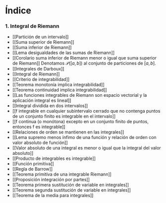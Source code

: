 # Índice

### 1. Integral de Riemann
- [[Partición de un intervalo]]
- [[Suma superior de Riemann]]
- [[Suma inferior de Riemann]]
- [[Lema desigualdades de las sumas de Riemann]]
- [[Corolario suma inferior de Riemann menor o igual que suma superior de Riemann]]
Denotamos $\mathcal P([a,b])$ al conjunto de particiones de $[a,b]$. 
- [[Integrales de Darboux]]
- [[Integral de Riemann]]
- [[Criterio de integrabilidad]]
- [[Teorema monotonía implica integrabilidad]]
- [[Teorema continuidad implica integrabilidad]]
- [[Las funciones integrables de Riemann son espacio vectorial y la aplicación integral es lineal]]
- [[Integral dividida en dos intervalos]]
- [[f integrable en cualquier subintervalo cerrado que no contenga puntos de un conjunto finito es integrable en el intervalo]]
- [[f continua (o monótona) excepto en un conjunto finito de puntos, entonces f es integrable]]
- [[Relaciones de orden se mantienen en las integrales]]
- [[Lema supremo menos ínfimo de una función y relación de orden con valor absoluto de función]]
- [[Valor absoluto de una integral es menor o igual que la integral del valor absoluto]]
- [[Producto de integrables es integrable]]
- [[Función primitiva]]
- [[Regla de Barrow]]
- [[Teorema primitiva de una integrable Riemann]]
- [[Proposición integración por partes]]
- [[Teorema primera sustitución de variable en integrales]]
- [[Teorema segunda sustitución de variable en integrales]]
- [[Teorema de la media para integrales]]
